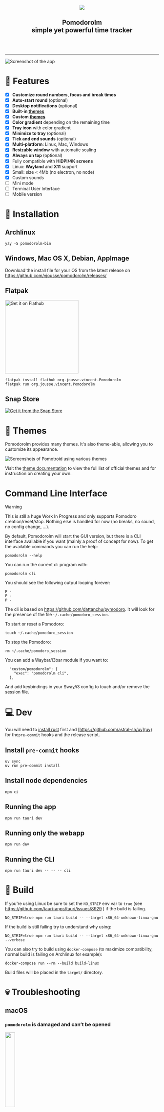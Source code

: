 <!-- logo -->
<p align="center">
  <img src="src-tauri/icons/128x128.png">
</p>

<!-- tag line -->
<h2 align='center'>Pomodorolm<br />simple yet powerful time tracker</h3>
<br/>
<br/>

---

![Screenshot of the app](screenshot.png?)

# 🌟 Features

- [x] **Customize round numbers, focus and break times**
- [x] **Auto-start round** (optional)
- [x] **Desktop notifications** (optional)
- [x] **Built-in [themes](#-themes)**
- [x] **Custom [themes](#-themes)**
- [x] **Color gradient** depending on the remaining time
- [x] **Tray icon** with color gradient
- [x] **Minimize to tray** (optional)
- [x] **Tick and end sounds** (optional)
- [x] **Multi-platform**: Linux, Mac, Windows
- [x] **Resizable window** with automatic scaling
- [x] **Always on top** (optional)
- [x] Fully compatible with **HiDPI/4K screens**
- [x] Linux: **Wayland** and **X11** support
- [x] Small: size < 4Mb (no electron, no node)
- [x] Custom sounds
- [ ] Mini mode
- [ ] Terminal User Interface
- [ ] Mobile version

# 📘 Installation

## Archlinux

    yay -S pomodorolm-bin

## Windows, Mac OS X, Debian, AppImage

Download the install file for your OS from the latest release on https://github.com/vjousse/pomodorolm/releases/

## Flatpak

<a href="https://flathub.org/apps/org.jousse.vincent.Pomodorolm">
    <img width="240" alt="Get it on Flathub" src="https://flathub.org/api/badge?locale=en"/>
</a>

    flatpak install flathub org.jousse.vincent.Pomodorolm
    flatpak run org.jousse.vincent.Pomodorolm

## Snap Store

[![Get it from the Snap Store](https://snapcraft.io/static/images/badges/en/snap-store-black.svg)](https://snapcraft.io/pomodorolm)

# 🎨 Themes

Pomodorolm provides many themes. It's also theme-able, allowing you to customize its appearance.

![Screenshots of Pomotroid using various themes](./.github/images/pomotroid_themes-preview--914x219.png)

Visit the [theme documentation](./docs/themes/themes.md) to view the full list of official themes and for instruction on creating your own.

# Command Line Interface

> [!WARNING]
> This is still a huge Work In Progress and only supports Pomodoro creation/reset/stop. Nothing else is handled for now (no breaks, no sound, no config change, …).

By default, Pomodorolm will start the GUI version, but there is a CLI interface available if you want (mainly a proof of concept for now). To get the available commands you can run the help:

    pomodorolm --help

You can run the current cli program with:

    pomodorolm cli

You should see the following output looping forever:

```
P -
P -
P -
```

The cli is based on https://github.com/dattanchu/pymodoro. It will look for the presence of the file `~/.cache/pomodoro_session`.

To start or reset a Pomodoro:

    touch ~/.cache/pomodoro_session

To stop the Pomodoro:

    rm ~/.cache/pomodoro_session

You can add a Waybar/i3bar module if you want to:

```
  "custom/pomodorolm": {
    "exec": "pomodorolm cli",
  },
```

And add keybindings in your Sway/i3 config to touch and/or remove the session file.

# 💻 Dev

You will need to [install rust](https://www.rust-lang.org/tools/install) first and [https://github.com/astral-sh/uv](uv) for the`pre-commit` hooks and the release script.

## Install `pre-commit` hooks

    uv sync
    uv run pre-commit install

## Install node dependencies

    npm ci

## Running the app

    npm run tauri dev

## Running only the webapp

    npm run dev

## Running the CLI

    npm run tauri dev -- -- -- cli

# 🔨 Build

If you're using Linux be sure to set the `NO_STRIP` env var to `true` (see https://github.com/tauri-apps/tauri/issues/8929 ) if the build is failing.

    NO_STRIP=true npm run tauri build -- --target x86_64-unknown-linux-gnu

If the build is still failing try to understand why using:

    NO_STRIP=true npm run tauri build -- --target x86_64-unknown-linux-gnu --verbose

You can also try to build using `docker-compose` (to maximize compatibility, normal build is failing on Archlinux for example):

    docker-compose run --rm --build build-linux

Build files will be placed in the `target/` directory.

# 💀 Troubleshooting

## macOS

### `pomodorolm` is damaged and can’t be opened

<p>
  <img style="width: 25%" src="docs/macOS-damaged-error.png">
</p>

Check the following issue: https://github.com/vjousse/pomodorolm/issues/149

TLDR, in a terminal: `sudo xattr -cr /Applications/pomodorolm.app`.

## Linux

### `Failed to create GBM buffer of size…`

If you run into this error, it is likely because you're using nvidia drivers under Linux. They are several bug reports in Webkit, cf this issue for wails: https://github.com/wailsapp/wails/issues/2977#issuecomment-1791041741.

You can try to run `pomodorolm` using this command:

    WEBKIT_DISABLE_DMABUF_RENDERER=1 pomodorolm

Thanks to [@Bad3r](https://github.com/Bad3r) for the [bug report](https://github.com/vjousse/pomodorolm/issues/62)!

### `Error 71 (Protocol error) dispatching to Wayland display.`

If you are using the flatpak, you can resolve this issue by using this command:

    flatpak override --user --env=WEBKIT_DISABLE_DMABUF_RENDERER=1 org.jousse.vincent.Pomodorolm

This will set the environment variable for the flatpak, and you should be able to launch the application as normal from there on.

## Windows

### App starts and then closes immediately or doesn't start at all

Check that your antivirus (Windows defender or whatever antivirus you are using) doesn't report the app as a trojan. Unfortunately, there is a known issue https://github.com/tauri-apps/tauri/issues/2486 on Tauri where a false positive is reported when executing apps generated with Tauri on Windows.

# 💯 Credits

Thanks to https://github.com/Splode/pomotroid for the original design and ideas.

